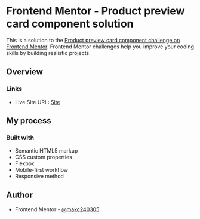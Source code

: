 # Frontend Mentor - Product preview card component solution

This is a solution to the [Product preview card component challenge on Frontend Mentor](https://www.frontendmentor.io/challenges/product-preview-card-component-GO7UmttRfa). Frontend Mentor challenges help you improve your coding skills by building realistic projects. 

## Overview

### Links

- Live Site URL: [Site](https://makc240305.github.io/receipe-page-main-4-challange/)

## My process

### Built with

- Semantic HTML5 markup
- CSS custom properties
- Flexbox
- Mobile-first workflow
- Responsive method

## Author

- Frontend Mentor - [@makc240305](https://www.frontendmentor.io/profile/Makc240305)
